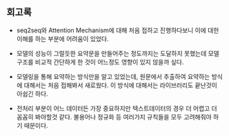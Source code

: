 ## 회고록

- seq2seq와 Attention Mechanism에 대해 처음 접하고 진행하다보니 이에 대한 이해를 하는 부분에 어려움이 있었다.

- 모델의 성능이 그럴듯한 요약문을 만들어주는 정도까지는 도달하지 못했는데 모델 구조를 비교적 간단하게 한 것이 어느정도 영향이 있지 않을까 싶다.

- 모델링을 통해 요약하는 방식만을 알고 있었는데, 원문에서 추출하여 요약하는 방식에 대해서는 처음 접해봐서 새로웠다. 이 방식에 대해서는 라이브러리도 끝난것이 아쉽긴 하다.

- 전처리 부분이 어느 데이터든 가장 중요하지만 텍스트데이터의 경우 더 어렵고 더 꼼꼼히 봐야할것 같다. 불용어나 정규화 등 여러가지 규칙들을 모두 고려해줘야 하기 때문이다.
